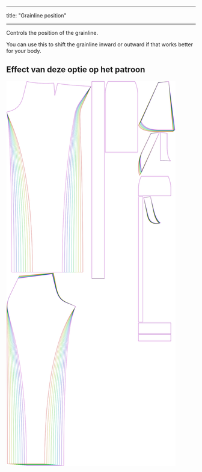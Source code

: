 - - -
title: "Grainline position"
- - -

Controls the position of the grainline.

You can use this to shift the grainline inward or outward if that works better for your body.

## Effect van deze optie op het patroon

![This image shows the effect of this option by superimposing several variants that have a different value for this option](charlie_grainlineposition_sample.svg "Effect of this option on the pattern")
